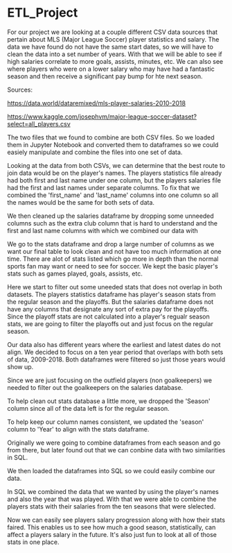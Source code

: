 # ETL_Project

For our project we are looking at a couple different CSV data sources that pertain about MLS (Major League Soccer) player statistics and salary. The data we have found do not have the same start dates, so we will have to clean the data into a set number of years. With that we will be able to see if high salaries correlate to more goals, assists, minutes, etc. We can also see where players who were on a lower salary who may have had a fantastic season and then receive a significant pay bump for hte next season. 

Sources:

https://data.world/dataremixed/mls-player-salaries-2010-2018

https://www.kaggle.com/josephvm/major-league-soccer-dataset?select=all_players.csv


The two files that we found to combine are both CSV files. So we loaded them in Jupyter Notebook and converted them to dataframes so we could easiely manipulate and combine the files into one set of data.

Looking at the data from both CSVs, we can determine that the best route to join data would be on the player's names. The players statistics file already had both first and last name under one column, but the players salaries file had the first and last names under separate columns. To fix that we combined the 'first_name' and 'last_name' columns into one column so all the names would be the same for both sets of data. 

We then cleaned up the salaries dataframe by dropping some unneeded columns such as the extra club column that is hard to understand and the first and last name columns with which we combined our data with

We go to the stats dataframe and drop a large number of columns as we want our final table to look clean and not have too much information at one time. There are alot of stats listed which go more in depth than the normal sports fan may want or need to see for soccer. We kept the basic player's stats such as games played, goals, assists, etc. 

Here we start to filter out some uneeded stats that does not overlap in both datasets. The players statistics dataframe has player's season stats from the regular season and the playoffs. But the salaries dataframe does not have any columns that designate any sort of extra pay for the playoffs. Since the playoff stats are not calculated into a player's regualr season stats, we are going to filter the playoffs out and just focus on the regular season.

Our data also has different years where the earliest and latest dates do not align. We decided to focus on a ten year period that overlaps with both sets of data, 2009-2018. Both dataframes were filtered so just those years would show up.

Since we are just focusing on the outfield players (non goalkeepers) we needed to filter out the goalkeepers on the salaries database. 

To help clean out stats database a little more, we dropped the 'Season' column since all of the data left is for the regular season.

To help keep our column names consistent, we updated the 'season' column to 'Year' to align with the stats dataframe.

Originally we were going to combine dataframes from each season and go from there, but later found out that we can conbine data with two similarities in SQL.

We then loaded the dataframes into SQL so we could easily combine our data.

In SQL we combined the data that we wanted by using the player's names and also the year that was played. With that we were able to combine the players stats with their salaries from the ten seasons that were slelected. 

Now we can easily see players salary progression along with how their stats faired. This enables us to see how much a good season, statistically, can affect a players salary in the future. It's also just fun to look at all of those stats in one place. 


